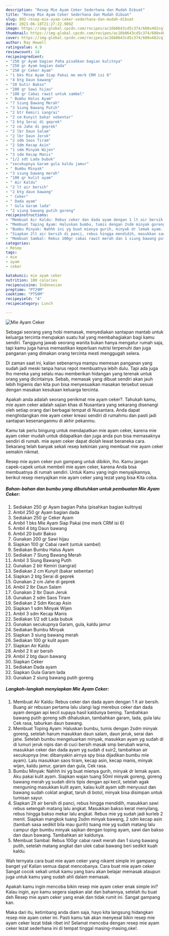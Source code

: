 ```yaml
---
description: "Resep Mie Ayam Ceker Sederhana dan Mudah Dibuat"
title: "Resep Mie Ayam Ceker Sederhana dan Mudah Dibuat"
slug: 892-resep-mie-ayam-ceker-sederhana-dan-mudah-dibuat
date: 2021-06-18T21:27:22.989Z
image: https://img-global.cpcdn.com/recipes/ac16b0643cd5c374/680x482cq70/mie-ayam-ceker-foto-resep-utama.jpg
thumbnail: https://img-global.cpcdn.com/recipes/ac16b0643cd5c374/680x482cq70/mie-ayam-ceker-foto-resep-utama.jpg
cover: https://img-global.cpcdn.com/recipes/ac16b0643cd5c374/680x482cq70/mie-ayam-ceker-foto-resep-utama.jpg
author: Ray Howell
ratingvalue: 4.9
reviewcount: 14
recipeingredient:
- "250 gr Ayam bagian Paha pisahkan bagian kulitnya"
- "250 gr Ayam bagian dada"
- "250 gr Ceker Ayam"
- "1 bks Mie Ayam Siap Pakai me merk CRM isi 6"
- "4 btg Daun bawang"
- "20 butir Bakso"
- "200 gr Sawi hijau"
- "100 gr Cabai rawit untuk sambel"
- " Bumbu Halus Ayam"
- "7 Siung Bawang Merah"
- "3 Siung Bawang Putih"
- "2 btr Kemiri sangrai"
- "2 cm Kunyit bakar sebentar"
- "2 btg Serai di geprek"
- "2 cm Jahe di geprek"
- "2 lbr Daun Salam"
- "2 lbr Daun Jeruk"
- "2 sdm Saos Tiram"
- "2 Sdm Kecap Asin"
- "1 sdm Minyak Wijen"
- "3 sdm Kecap Manis"
- "1/2 sdt Lada bubuk"
- "secukupnya Garam gula kaldu jamur"
- " Bumbu Minyak"
- "3 siung bawang merah"
- "100 gr kulit ayam"
- " Air Kaldu"
- "2 lt air bersih"
- "2 btg daun bawang"
- " Ceker"
- " Dada ayam"
- " Gula Garam lada"
- "2 siung bawang putih goreng"
recipeinstructions:
- "Membuat Air Kaldu: Rebus ceker dan dada ayam dengan 1 lt air bersih. Buang air rebusan pertama lalu ulangi lagi merebus ceker dan dada ayam dengan api kecil supaya hasil kaldunya bening. Tambahkan bawang putih goreng sdh dihaluskan, tambahkan garam, lada, gula lalu Cek rasa, taburkan daun bawang."
- "Membuat Toping Ayam: Haluskan bumbu, tumis dengan 2sdm minyak goreng, setelah harum masukkan daun salam, daun jeruk, serai dan jahe. Setelah bumbu mengeluarkan minyak, masukkan ayam yg sudah di di lumuri jeruk nipis dan di cuci bersih masak smp berubah warna, masukkan ceker dan dada ayam yg sudah d suir2, tambahkan air secukupnya (me: dibanyakin airnya spy bisa dijadikan bumbu mie ayam). Lalu masukkan saos tiram, kecap asin, kecap manis, minyak wijen, kaldu jamur, garam dan gula, Cek rasa."
- "Bumbu Minyak: Nahhh ini yg buat mienya gurih, minyak dr lemak ayam. Aku pakai kulit ayam. Siapkan wajan tuang 50ml minyak goreng, goreng bawang merah yg sudah diiris tipis dengan api kecil, setelah agak menguning masukkan kulit ayam, kalau kulit ayam sdh menyusut dan bawang sudah coklat angkat, taruh di botol, minyak bisa disimpan untuk tumisan sayur."
- "Siapkan 2lt air bersih di panci, rebus hingga mendidih, masukkan sawi rebus setengah matang lalu angkat. Masukkan bakso kerat menyilang, rebus hingga bakso mekar lalu angkat. Rebus mie yg sudah jadi kurleb 2 menit. Siapkan mangkok tuang 2sdm minyak bawang, 2 sdm kecap asin (tambah sasa sedikit bila mau gurih) tuang mie yg sudah matang lalu campur dgn bumbu minyak sajikan dengan toping ayam, sawi dan bakso dan daun bawang. Tambahkan air kaldunya."
- "Membuat Sambal: Rebus 100gr cabai rawit merah dan 1 siung bawang putih, setelah matang angkat dan ulek cabai bawang beri sedikit kuah kaldu."
categories:
- Resep
tags:
- mie
- ayam
- ceker

katakunci: mie ayam ceker 
nutrition: 100 calories
recipecuisine: Indonesian
preptime: "PT29M"
cooktime: "PT50M"
recipeyield: "4"
recipecategory: Lunch

---
```



![Mie Ayam Ceker](https://img-global.cpcdn.com/recipes/ac16b0643cd5c374/680x482cq70/mie-ayam-ceker-foto-resep-utama.jpg)

Sebagai seorang yang hobi memasak, menyediakan santapan mantab untuk keluarga tercinta merupakan suatu hal yang membahagiakan bagi kamu sendiri. Tanggung jawab seorang  wanita bukan hanya mengatur rumah saja, tapi kamu juga harus memastikan keperluan nutrisi terpenuhi dan juga panganan yang dimakan orang tercinta mesti menggugah selera.

Di zaman  saat ini, kalian sebenarnya mampu memesan panganan yang sudah jadi meski tanpa harus repot membuatnya lebih dulu. Tapi ada juga lho mereka yang selalu mau memberikan hidangan yang terenak untuk orang yang dicintainya. Sebab, memasak yang dibuat sendiri akan jauh lebih higienis dan kita pun bisa menyesuaikan masakan tersebut sesuai dengan masakan kesukaan keluarga tercinta. 



Apakah anda adalah seorang penikmat mie ayam ceker?. Tahukah kamu, mie ayam ceker adalah sajian khas di Nusantara yang sekarang disenangi oleh setiap orang dari berbagai tempat di Nusantara. Anda dapat menghidangkan mie ayam ceker kreasi sendiri di rumahmu dan pasti jadi santapan kesenanganmu di akhir pekanmu.

Kamu tak perlu bingung untuk mendapatkan mie ayam ceker, karena mie ayam ceker mudah untuk didapatkan dan juga anda pun bisa memasaknya sendiri di rumah. mie ayam ceker dapat diolah lewat beraneka cara. Sekarang telah banyak sekali resep kekinian yang membuat mie ayam ceker semakin nikmat.

Resep mie ayam ceker pun gampang untuk dibikin, lho. Kamu jangan capek-capek untuk membeli mie ayam ceker, karena Anda bisa membuatnya di rumah sendiri. Untuk Kamu yang ingin menyajikannya, berikut resep menyajikan mie ayam ceker yang lezat yang bisa Kita coba.

<!--inarticleads1-->

##### Bahan-bahan dan bumbu yang dibutuhkan untuk pembuatan Mie Ayam Ceker:

1. Sediakan 250 gr Ayam bagian Paha (pisahkan bagian kulitnya)
1. Ambil 250 gr Ayam bagian dada
1. Sediakan 250 gr Ceker Ayam
1. Ambil 1 bks Mie Ayam Siap Pakai (me merk CRM isi 6)
1. Ambil 4 btg Daun bawang
1. Ambil 20 butir Bakso
1. Gunakan 200 gr Sawi hijau
1. Siapkan 100 gr Cabai rawit (untuk sambel)
1. Sediakan  Bumbu Halus Ayam
1. Sediakan 7 Siung Bawang Merah
1. Ambil 3 Siung Bawang Putih
1. Gunakan 2 btr Kemiri (sangrai)
1. Sediakan 2 cm Kunyit (bakar sebentar)
1. Siapkan 2 btg Serai di geprek
1. Gunakan 2 cm Jahe di geprek
1. Ambil 2 lbr Daun Salam
1. Gunakan 2 lbr Daun Jeruk
1. Gunakan 2 sdm Saos Tiram
1. Sediakan 2 Sdm Kecap Asin
1. Siapkan 1 sdm Minyak Wijen
1. Ambil 3 sdm Kecap Manis
1. Sediakan 1/2 sdt Lada bubuk
1. Gunakan secukupnya Garam, gula, kaldu jamur
1. Sediakan  Bumbu Minyak
1. Siapkan 3 siung bawang merah
1. Sediakan 100 gr kulit ayam
1. Siapkan  Air Kaldu
1. Ambil 2 lt air bersih
1. Ambil 2 btg daun bawang
1. Siapkan  Ceker
1. Sediakan  Dada ayam
1. Siapkan  Gula Garam lada
1. Gunakan 2 siung bawang putih goreng




<!--inarticleads2-->

##### Langkah-langkah menyiapkan Mie Ayam Ceker:

1. Membuat Air Kaldu: Rebus ceker dan dada ayam dengan 1 lt air bersih. Buang air rebusan pertama lalu ulangi lagi merebus ceker dan dada ayam dengan api kecil supaya hasil kaldunya bening. Tambahkan bawang putih goreng sdh dihaluskan, tambahkan garam, lada, gula lalu Cek rasa, taburkan daun bawang.
1. Membuat Toping Ayam: Haluskan bumbu, tumis dengan 2sdm minyak goreng, setelah harum masukkan daun salam, daun jeruk, serai dan jahe. Setelah bumbu mengeluarkan minyak, masukkan ayam yg sudah di di lumuri jeruk nipis dan di cuci bersih masak smp berubah warna, masukkan ceker dan dada ayam yg sudah d suir2, tambahkan air secukupnya (me: dibanyakin airnya spy bisa dijadikan bumbu mie ayam). Lalu masukkan saos tiram, kecap asin, kecap manis, minyak wijen, kaldu jamur, garam dan gula, Cek rasa.
1. Bumbu Minyak: Nahhh ini yg buat mienya gurih, minyak dr lemak ayam. Aku pakai kulit ayam. Siapkan wajan tuang 50ml minyak goreng, goreng bawang merah yg sudah diiris tipis dengan api kecil, setelah agak menguning masukkan kulit ayam, kalau kulit ayam sdh menyusut dan bawang sudah coklat angkat, taruh di botol, minyak bisa disimpan untuk tumisan sayur.
1. Siapkan 2lt air bersih di panci, rebus hingga mendidih, masukkan sawi rebus setengah matang lalu angkat. Masukkan bakso kerat menyilang, rebus hingga bakso mekar lalu angkat. Rebus mie yg sudah jadi kurleb 2 menit. Siapkan mangkok tuang 2sdm minyak bawang, 2 sdm kecap asin (tambah sasa sedikit bila mau gurih) tuang mie yg sudah matang lalu campur dgn bumbu minyak sajikan dengan toping ayam, sawi dan bakso dan daun bawang. Tambahkan air kaldunya.
1. Membuat Sambal: Rebus 100gr cabai rawit merah dan 1 siung bawang putih, setelah matang angkat dan ulek cabai bawang beri sedikit kuah kaldu.




Wah ternyata cara buat mie ayam ceker yang nikamt simple ini gampang banget ya! Kalian semua dapat mencobanya. Cara buat mie ayam ceker Sangat cocok sekali untuk kamu yang baru akan belajar memasak ataupun juga untuk kamu yang sudah ahli dalam memasak.

Apakah kamu ingin mencoba bikin resep mie ayam ceker enak simple ini? Kalau ingin, ayo kamu segera siapkan alat dan bahannya, setelah itu buat deh Resep mie ayam ceker yang enak dan tidak rumit ini. Sangat gampang kan. 

Maka dari itu, ketimbang anda diam saja, hayo kita langsung hidangkan resep mie ayam ceker ini. Pasti kamu tak akan menyesal bikin resep mie ayam ceker lezat tidak ribet ini! Selamat mencoba dengan resep mie ayam ceker lezat sederhana ini di tempat tinggal masing-masing,oke!.

